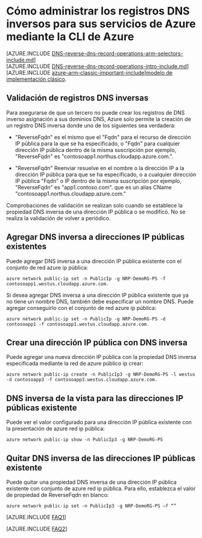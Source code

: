 <properties
   pageTitle="Administrar los registros DNS inversos de los servicios de Azure mediante CLI de Azure | Microsoft Azure"
   description="Cómo administrar los registros DNS inversos o registros PTR para los servicios de Azure mediante la CLI de Azure en el Administrador de recursos"
   services="DNS"
   documentationCenter="na"
   authors="s-malone"
   manager="carmonm"
   editor=""
   tags="azure-resource-manager"
/>
<tags
   ms.service="DNS"
   ms.devlang="na"
   ms.topic="article"
   ms.tgt_pltfrm="na"
   ms.workload="infrastructure-services"
   ms.date="10/28/2016"
   ms.author="smalone" />

# <a name="how-to-manage-reverse-dns-records-for-your-azure-services-using-the-azure-cli"></a>Cómo administrar los registros DNS inversos para sus servicios de Azure mediante la CLI de Azure

[AZURE.INCLUDE [DNS-reverse-dns-record-operations-arm-selectors-include.md](../../includes/dns-reverse-dns-record-operations-arm-selectors-include.md)]
<BR>
[AZURE.INCLUDE [DNS-reverse-dns-record-operations-intro-include.md](../../includes/dns-reverse-dns-record-operations-intro-include.md)]
<BR>
[AZURE.INCLUDE [azure-arm-classic-important-include](../../includes/learn-about-deployment-models-rm-include.md)][modelo de implementación clásico](dns-reverse-dns-record-operations-classic-ps.md).

## <a name="validation-of-reverse-dns-records"></a>Validación de registros DNS inversas
Para asegurarse de que un tercero no puede crear los registros de DNS inverso asignación a sus dominios DNS, Azure solo permite la creación de un registro DNS inversa donde uno de los siguientes sea verdadera:

- "ReverseFqdn" es el mismo que el "Fqdn" para el recurso de dirección IP pública para la que se ha especificado, o "Fqdn" para cualquier dirección IP pública dentro de la misma suscripción por ejemplo, "ReverseFqdn" es "contosoapp1.northus.cloudapp.azure.com.".

- "ReverseFqdn" Reenviar resuelve en el nombre o la dirección IP a la dirección IP pública para que se ha especificado, o a cualquier dirección IP pública "Fqdn" o IP dentro de la misma suscripción por ejemplo, "ReverseFqdn" es "app1.contoso.com". que es un alias CName "contosoapp1.northus.cloudapp.azure.com."

Comprobaciones de validación se realizan solo cuando se establece la propiedad DNS inversa de una dirección IP pública o se modificó. No se realiza la validación de volver a periódico.

## <a name="add-reverse-dns-to-existing-public-ip-addresses"></a>Agregar DNS inversa a direcciones IP públicas existentes
Puede agregar DNS inversa a una dirección IP pública existente con el conjunto de red azure ip pública:

    azure network public-ip set -n PublicIp -g NRP-DemoRG-PS -f contosoapp1.westus.cloudapp.azure.com.

Si desea agregar DNS inversa a una dirección IP pública existente que ya no tiene un nombre DNS, también debe especificar un nombre DNS. Puede agregar conseguirlo con el conjunto de red azure ip pública:

    azure network public-ip set -n PublicIp -g NRP-DemoRG-PS -d contosoapp1 -f contosoapp1.westus.cloudapp.azure.com.

## <a name="create-a-public-ip-address-with-reverse-dns"></a>Crear una dirección IP pública con DNS inversa
Puede agregar una nueva dirección IP pública con la propiedad DNS inversa especificada mediante la red de azure público ip crear:

    azure network public-ip create -n PublicIp3 -g NRP-DemoRG-PS -l westus -d contosoapp3 -f contosoapp3.westus.cloudapp.azure.com.

## <a name="view-reverse-dns-for-existing-public-ip-addresses"></a>DNS inversa de la vista para las direcciones IP públicas existente
Puede ver el valor configurado para una dirección IP pública existente con la presentación de azure red ip pública:

    azure network public-ip show -n PublicIp3 -g NRP-DemoRG-PS

## <a name="remove-reverse-dns-from-existing-public-ip-addresses"></a>Quitar DNS inversa de las direcciones IP públicas existente
Puede quitar una propiedad DNS inversa de una dirección IP pública existente con conjunto de azure red ip pública. Para ello, establezca el valor de propiedad de ReverseFqdn en blanco:

    azure network public-ip set -n PublicIp3 -g NRP-DemoRG-PS –f “”

[AZURE.INCLUDE [FAQ1](../../includes/dns-reverse-dns-record-operations-faq-host-own-arpa-zone-include.md)]

[AZURE.INCLUDE [FAQ2](../../includes/dns-reverse-dns-record-operations-faq-arm-include.md)]
